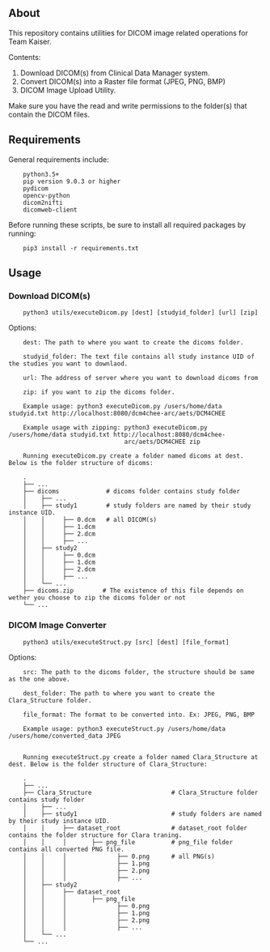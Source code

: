 ## About
This repository contains utilities for DICOM image related operations for Team Kaiser.

Contents:
1. Download DICOM(s) from Clinical Data Manager system.
2. Convert DICOM(s) into a Raster file format (JPEG, PNG, BMP)
3. DICOM Image Upload Utility.

Make sure you have the read and write permissions to the folder(s) that contain the DICOM files.

## Requirements

General requirements include:
```
    python3.5+
    pip version 9.0.3 or higher
    pydicom
    opencv-python
    dicom2nifti
    dicomweb-client
```

Before running these scripts, be sure to install all required packages by running:
```
    pip3 install -r requirements.txt
```

## Usage
### Download DICOM(s)

```
    python3 utils/executeDicom.py [dest] [studyid_folder] [url] [zip]
```

Options:
```
    dest: The path to where you want to create the dicoms folder.

    studyid_folder: The text file contains all study instance UID of the studies you want to downlaod.
    
    url: The address of server where you want to download dicoms from
    
    zip: if you want to zip the dicoms folder.

    Example usage: python3 executeDicom.py /users/home/data studyid.txt http://localhost:8080/dcm4chee-arc/aets/DCM4CHEE
    
    Example usage with zipping: python3 executeDicom.py /users/home/data studyid.txt http://localhost:8080/dcm4chee-          
                                arc/aets/DCM4CHEE zip
    
    Running executeDicom.py create a folder named dicoms at dest. Below is the folder structure of dicoms:
    
    .
    ├── ...
    ├── dicoms             # dicoms folder contains study folder
    │    ├── ...
    │    ├── study1        # study folders are named by their study instance UID.
    │    │     ├── 0.dcm   # all DICOM(s)
    │    │     ├── 1.dcm
    │    │     ├── 2.dcm 
    │    │     ├── ...
    │    ├── study2 
    │    │     ├── 0.dcm
    │    │     ├── 1.dcm
    │    │     ├── 2.dcm 
    │    │     ├── ...
    │    └── ...
    ├── dicoms.zip        # The existence of this file depends on wether you choose to zip the dicoms folder or not
    └── ...

```

### DICOM Image Converter

```
    python3 utils/executeStruct.py [src] [dest] [file_format]
```

Options:
```
    src: The path to the dicoms folder, the structure should be same as the one above.

    dest_folder: The path to where you want to create the Clara_Structure folder.

    file_format: The format to be converted into. Ex: JPEG, PNG, BMP

    Example usage: python3 executeStruct.py /users/home/data /users/home/converted_data JPEG
    
    
    Running executeStruct.py create a folder named Clara_Structure at dest. Below is the folder structure of Clara_Structure:
    
    .
    ├── ...
    ├── Clara_Structure                      # Clara_Structure folder contains study folder
    │    ├── ...
    │    ├── study1                          # study folders are named by their study instance UID.
    │    │     ├── dataset_root              # dataset_root folder contains the folder structure for Clara traning.
    │    │     │       ├── png_file          # png_file folder contains all converted PNG file.
    │    │     │              ├── 0.png      # all PNG(s)
    │    │     │              ├── 1.png
    │    │     │              ├── 2.png 
    │    │     │              ├── ...
    │    ├── study2  
    │    │     ├── dataset_root
    │    │     │       ├── png_file
    │    │     │              ├── 0.png
    │    │     │              ├── 1.png
    │    │     │              ├── 2.png 
    │    │     │              ├── ...
    │    └── ...
    └── ...


```

